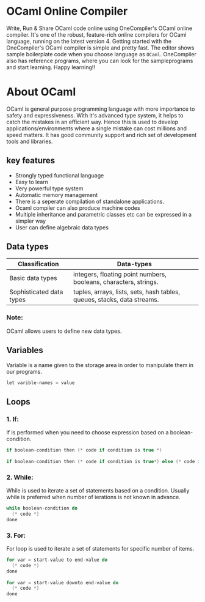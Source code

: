 # OCaml Online Compiler

Write, Run & Share OCaml code online using OneCompiler's OCaml online compiler. It's one of the robust, feature-rich online compilers for OCaml language, running on the latest version 4. Getting started with the OneCompiler's OCaml compiler is simple and pretty fast. The editor shows sample boilerplate code when you choose language as `OCaml`. OneCompiler also has reference programs, where you can look for the sampleprograms and start learning. Happy learning!!

# About OCaml

OCaml is general purpose programming language with more importance to safety and expressiveness. With it's advanced type system, it helps to catch the mistakes in an efficient way. Hence this is used to develop applications/environments where a single mistake can cost millions and speed matters. It has good community support and rich set of development tools and libraries.

## key features

* Strongly typed functional language
* Easy to learn
* Very powerful type system
* Automatic memory management
* There is a seperate compilation of standalone applications.
* Ocaml compiler can also produce machine codes
* Multiple inheritance and parametric classes etc can be expressed in a simpler way
* User can define algebraic data types 

## Data types

| Classification | Data-types | 
|----|----|
| Basic data types| integers, floating point numbers, booleans, characters, strings.|
| Sophisticated data types| tuples, arrays, lists, sets, hash tables, queues, stacks, data streams.|

### Note:
OCaml allows users to define new data types.

## Variables

Variable is a name given to the storage area in order to manipulate them in our programs.

```c
let varible-names = value
```
## Loops

### 1. If:

If is performed when you need to choose expression based on a boolean-condition.

```c
if boolean-condition then (* code if condition is true *)
  
if boolean-condition then (* code if condition is true*) else (* code if condition is false*)
```

### 2. While:

While is used to iterate a set of statements based on a condition. Usually while is preferred when number of ierations is not known in advance.

```c
while boolean-condition do
  (* code *)
done
```

### 3. For:

For loop is used to iterate a set of statements for specific number of items.

```c
for var = start-value to end-value do
  (* code *)
done
  
for var = start-value downto end-value do
  (* code *)
done
```